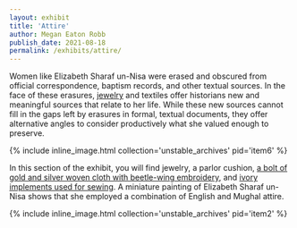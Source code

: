 ```yaml
---
layout: exhibit
title: 'Attire'
author: Megan Eaton Robb
publish_date: 2021-08-18
permalink: /exhibits/attire/
---
```

<p>Women like Elizabeth Sharaf un-Nisa were erased and obscured from official correspondence, baptism records, and other textual sources. In the face of these erasures, <a href="https://unstable-archives.github.io/unstable_archives/unstable_archives/item7/">jewelry</a> and textiles offer historians new and meaningful sources that relate to her life. While these new sources cannot fill in the gaps left by erasures in formal, textual documents, they offer alternative angles to consider productively what she valued enough to preserve.</p>

{% include inline_image.html collection='unstable_archives' pid='item6' %}

<p>In this section of the exhibit, you will find jewelry, a parlor cushion, <a href="https://unstable-archives.github.io/unstable_archives/unstable_archives/item37/">a bolt of gold and silver woven cloth with beetle-wing embroidery</a>, and <a href="https://unstable-archives.github.io/unstable_archives/unstable_archives/item9/">ivory implements used for sewing</a>. A miniature painting of Elizabeth Sharaf un-Nisa shows that she employed a combination of English and Mughal attire.</p>

{% include inline_image.html collection='unstable_archives' pid='item2' %}